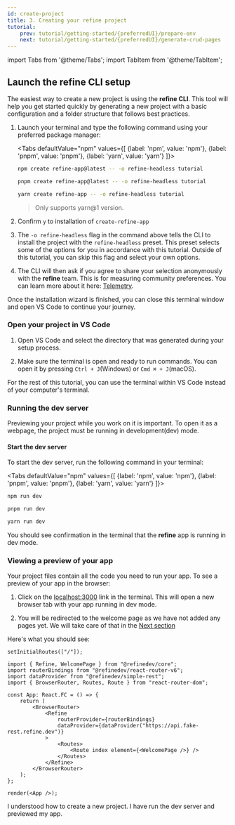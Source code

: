 ```yaml
---
id: create-project
title: 3. Creating your refine project
tutorial:
    prev: tutorial/getting-started/{preferredUI}/prepare-env
    next: tutorial/getting-started/{preferredUI}/generate-crud-pages
---
```


import Tabs from '@theme/Tabs';
import TabItem from '@theme/TabItem';

## Launch the refine CLI setup

The easiest way to create a new project is using the **refine CLI**. This tool will help you get started quickly by generating a new project with a basic configuration and a folder structure that follows best practices.

1. Launch your terminal and type the following command using your preferred package manager:

    <Tabs
    defaultValue="npm"
    values={[ {label: 'npm', value: 'npm'}, {label: 'pnpm', value: 'pnpm'}, {label: 'yarn', value: 'yarn'} ]}>

    <TabItem value="npm">

    ```bash
    npm create refine-app@latest -- -o refine-headless tutorial
    ```

    </TabItem>

    <TabItem value="pnpm">

    ```bash
    pnpm create refine-app@latest -- -o refine-headless tutorial
    ```

    </TabItem>

    <TabItem value="yarn">

    ```bash
    yarn create refine-app -- -o refine-headless tutorial
    ```

    > Only supports yarn@1 version.

    </TabItem>

    </Tabs>

2. Confirm `y` to installation of `create-refine-app`

3. The `-o refine-headless` flag in the command above tells the CLI to install the project with the `refine-headless` preset. This preset selects some of the options for you in accordance with this tutorial. Outside of this tutorial, you can skip this flag and select your own options.

4. The CLI will then ask if you agree to share your selection anonymously with the **refine** team. This is for measuring community preferences. You can learn more about it here: [Telemetry](docs/further-readings/telemetry/).

Once the installation wizard is finished, you can close this terminal window and open VS Code to continue your journey.

### Open your project in VS Code

1. Open VS Code and select the directory that was generated during your setup process.

2. Make sure the terminal is open and ready to run commands. You can open it by pressing `Ctrl + J`(Windows) or `Cmd ⌘ + J`(macOS).

For the rest of this tutorial, you can use the terminal within VS Code instead of your computer's terminal.

### Running the dev server

Previewing your project while you work on it is important. To open it as a webpage, the project must be running in development(dev) mode.

<h4>Start the dev server</h4>

To start the dev server, run the following command in your terminal:

<Tabs
defaultValue="npm"
values={[ {label: 'npm', value: 'npm'}, {label: 'pnpm', value: 'pnpm'}, {label: 'yarn', value: 'yarn'} ]}>

<TabItem value="npm">

```bash
npm run dev
```

</TabItem>

<TabItem value="pnpm">

```bash
pnpm run dev
```

</TabItem>

<TabItem value="yarn">

```bash
yarn run dev
```

</TabItem>

</Tabs>

You should see confirmation in the terminal that the **refine** app is running in dev mode.

### Viewing a preview of your app

Your project files contain all the code you need to run your app. To see a preview of your app in the browser:

1. Click on the <a href="http://localhost:3000" rel="noopener noreferrer nofollow">localhost:3000</a> link in the terminal. This will open a new browser tab with your app running in dev mode.

2. You will be redirected to the welcome page as we have not added any pages yet. We will take care of that in the [Next section](/docs/tutorial/getting-started/headless/generate-crud-pages)

Here's what you should see:

```tsx live previewOnly previewHeight=450px url=http://localhost:3000
setInitialRoutes(["/"]);

import { Refine, WelcomePage } from "@refinedev/core";
import routerBindings from "@refinedev/react-router-v6";
import dataProvider from "@refinedev/simple-rest";
import { BrowserRouter, Routes, Route } from "react-router-dom";

const App: React.FC = () => {
    return (
        <BrowserRouter>
            <Refine
                routerProvider={routerBindings}
                dataProvider={dataProvider("https://api.fake-rest.refine.dev")}
            >
                <Routes>
                    <Route index element={<WelcomePage />} />
                </Routes>
            </Refine>
        </BrowserRouter>
    );
};

render(<App />);
```

<Checklist>

<ChecklistItem id="getting-started-headless">
I understood how to create a new project.
</ChecklistItem>
<ChecklistItem id="getting-started-headless-2">
I have run the dev server and previewed my app.
</ChecklistItem>

</Checklist>
